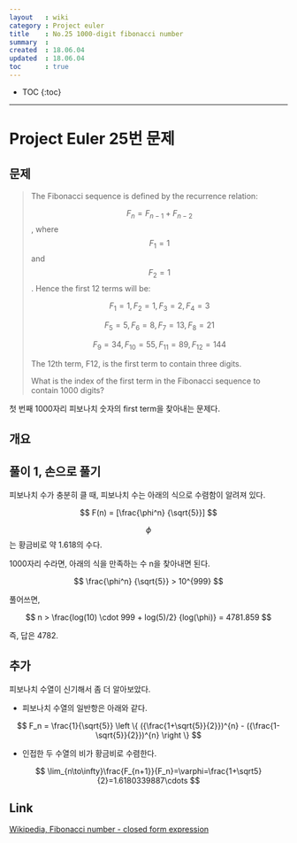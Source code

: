 ```yaml
---
layout   : wiki
category : Project euler
title    : No.25 1000-digit fibonacci number
summary  : 
created  : 18.06.04
updated  : 18.06.04
toc      : true
---
```


* TOC
 {:toc}

* * *

# Project Euler 25번 문제

## 문제

> The Fibonacci sequence is defined by the recurrence relation:
>
> $$ F_n = F_{n−1} + F_{n−2} $$, where $$ F_1 = 1 $$ and $$ F_2 = 1 $$ .
> Hence the first 12 terms will be:
>
> $$ F_1 = 1, F_2 = 1, F_3 = 2, F_4 = 3 $$
>
> $$ F_5 = 5, F_6 = 8, F_7 = 13, F_8 = 21 $$
>
> $$ F_9 = 34, F_{10} = 55, F_{11} = 89, F_{12} = 144 $$
>
> The 12th term, F12, is the first term to contain three digits.
>
> What is the index of the first term in the Fibonacci sequence to contain 1000 digits?

첫 번째 1000자리 피보나치 숫자의 first term을 찾아내는 문제다.

## 개요

## 풀이 1, 손으로 풀기

피보나치 수가 충분히 클 때, 피보나치 수는 아래의 식으로 수렴함이 알려져 있다.

$$ F(n) = [\frac{\phi^n} {\sqrt{5}}] $$

$$ \phi $$ 는 황금비로 약 1.618의 수다.

1000자리 수라면, 아래의 식을 만족하는 수 n을 찾아내면 된다.

$$ \frac{\phi^n} {\sqrt{5}} > 10^{999} $$

풀어쓰면,

$$ n > \frac{log(10) \cdot 999 + log(5)/2} {log(\phi)} = 4781.859 $$

즉, 답은 4782.

## 추가

피보나치 수열이 신기해서 좀 더 알아보았다.

* 피보나치 수열의 일반항은 아래와 같다.

$$ F_n = \frac{1}{\sqrt{5}} \left \{ ({\frac{1+\sqrt{5}}{2}})^{n} - ({\frac{1-\sqrt{5}}{2}})^{n} \right \} $$

* 인접한 두 수열의 비가 황금비로 수렴한다.

$$ \lim_{n\to\infty}\frac{F_{n+1}}{F_n}=\varphi=\frac{1+\sqrt5}{2}=1.6180339887\cdots $$

## Link

[Wikipedia, Fibonacci number - closed form expression](https://en.wikipedia.org/wiki/Fibonacci_number#Closed-form_expression)